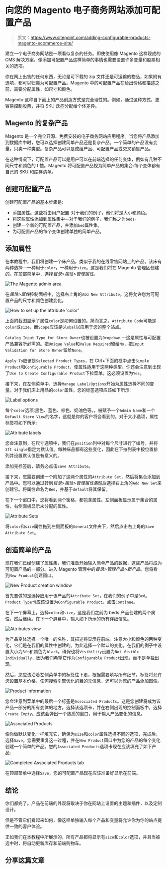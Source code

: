 # 向您的 Magento 电子商务网站添加可配置产品

> 原文：<https://www.sitepoint.com/adding-configurable-products-magento-ecommerce-site/>

建立一个电子商务网站是一项看似复杂的任务。即使使用像 Magento 这样现成的 CMS 解决方案，像添加可配置产品这样简单的事情也需要设置许多变量和股票相关的选项。

你在网上出售的任何东西，无论是可下载的 zip 文件还是可运输的物品，如果附有选项，都可以归类为可配置产品。Magento 中的可配置产品在给出价格和描述之前，需要分配属性，如尺寸和颜色。

Magento 这种自下而上的产品创造方式是完全理性的。例如，通过这种方式，更容易控制股票，并将 SKU 氏症分配给个体差异。

## Magento 的复杂产品

Magento 是一个完全开源、免费安装的电子商务网站应用程序。当您将产品添加到数据库中时，您可以选择创建简单产品还是复杂产品。一个简单的产品没有变量，只卖一种类型。复杂产品可以是成组产品、可配置产品或交叉销售产品。

在这种情况下，可配置产品可以是用户可以在前端选择的任何变体，例如有几种不同尺寸和颜色的 t 恤。Magento 将可配置产品视为简单产品的集合:每个变体都有自己的 SKU 和库存清单。

## 创建可配置产品

创建可配置产品的基本步骤是:

*   添加属性。这些将由用户配置-对于我们的例子，他们将是大小和颜色。
*   将这些属性添加到属性集中—对于我们的例子，我们称之为`beds`。
*   创建一个新的可配置产品，并添加`bed`属性集。
*   为可配置产品的每个变体创建单独的简单产品。

## 添加属性

在本教程中，我们将创建一个床产品，类似于我的在线零售网站上的产品。该床有两种选择—一种用于`color`，一种用于`size`。这是我们将在 Magento 管理区创建的。在顶部菜单中，选择*目录>属性>管理属性*。

![The Magento admin area](img/2c9f5ef928188bfa47e87f50bf34c3c4.png)

在*属性>属性*控制面板中，选择右上角的`Add New Attribute`。这将允许您为可配置产品的尺寸和颜色创建变化。

![How to set up the attribute 'color'](img/10e7f2a06f2ff3cbbbf2db03116be597.png)

上面的截图显示了属性`color`是如何设置的。简而言之，`Attribute Code`可能是`color`或`size`，而`Scope`应该是`Global`以应用于您的整个站点。

`Catalog Input Type for Store Owner`也被设置为`Dropdown` —这是属性与可配置产品兼容所必需的。把`Unique Value`和`Value Required`留给`No`，把`Input Validation for Store Owner`留给`None`。

`Apply To`应该是`Selected Product Types`，在 Ctrl+下面的框中点击`Simple Product`和`Configurable Product`，使属性适用于这两种类型。你还会注意到出现了`Use to Create Configurable Product`下拉菜单。这必须设置为`Yes`。

接下来，在左侧菜单中，选择`Manage Label/Options`开始为属性选择不同的变量。对于我们床上用品的`color`属性，您的标签选项应该如下所示:

![Label options](img/01f3687da66d8335c560fcd01e9766ea.png)

每个`color`选项:黑色、蓝色、棕色、奶油色等。，被赋予一个`Admin Name`和一个`Default Store View`的名字，这就是你的客户将会看到的。对于大小选项，属性标签将如下所示:

![Attribute labels](img/6304b762e1dbd01e59fc39240f9c4c8a.png)

您会注意到，在尺寸选项中，我们在`position`列中对每个尺寸进行了编号，并将`3ft single`指定为默认值。每种床品都有这些变化，因此在下拉列表中按位置排列并设置默认值是有意义的。

添加完标签后，请务必点击`Save Attribute`。

接下来，您需要创建一个附加了这两个属性的`Attribute Set`，然后将集合添加到产品中。您可以通过转到*目录>属性>管理属性集*然后选择右上角的`Add New Set`来创建它。将属性命名为`Bed`，并基于`default`将其保留。

在下一个窗口中，您将看到两个窗格，都包含属性。左侧面板显示属于集合的属性，右侧面板显示未分配的属性。

![Attribute Sets](img/2be2cb7a926f81cc06df8bd0e9b3cdf2.png)

将`color`和`size`属性拖到左侧面板的`General`文件夹下，然后点击右上角的`Save Attribute Set`。

## 创造简单的产品

现在我们已经创建了属性集，我们准备开始输入简单产品的数据，这些产品将成为可配置产品的一部分。进入 Magento 管理中的*目录>管理产品>新产品*。您将看到`New Product`创建窗口。

![New Product creation window](img/5bcabe3bf782d397d0d07c04f56cf07d.png)

首先要做的是选择应用于该产品的`Attribute Set`，在我们的例子中是`Bed`。`Product Type`也应该设置为`Configurable Product`。点击`Continue`。

在下一个屏幕上，选择`color`和`size`，这是我们之前为 beds 产品创建的两个属性，然后继续。在下一个屏幕中，输入如下所示的所有详细信息。

![Attributes view](img/d956fe7886ce2c68616f0c5e29b495f3.png)

为产品变体选择一个唯一的名称，其描述将显示在前端。注意大小和颜色的两种变化，它们是在我们的属性中创建的。为此选择一个默认的变化，在我们的例子中设置大小为`3ft`和颜色为`black`。确保也将`Visibility`设置为`Not Visible Individually`，因为我们希望它作为`Configurable Product`出现，而不是单独出现。

然后，您应该沿着左侧菜单中的标签往下走，根据需要填写所有细节。标签将允许您设置基本价格，任何搜索引擎优化的目的元信息，还可以为您的产品添加图像。

![Product information](img/b5c0a213b4c14d9ee79450518cd89dc5.png)

您会注意到菜单中的最后一个标签是`Associated Products`。这是您创建将成为该产品一部分的所有变体的地方。选择该选项卡，并在右侧出现的控制面板中，选择`Create Empty`。应该会弹出一个熟悉的窗口，用于输入产品变化的信息。

![Associated Products](img/4edaa7b8af807115d656231c2ff815ed.png)

像你做默认变化一样填充它，确保为`size`和`color`属性选择不同的选项，完成后，选择`Save`。您需要重复这一过程，并在`New Product`窗口中为您的产品的每个变化创建一个简单的产品。您的`Associated Products`选项卡现在应该填充了如下产品:

![Completed Associated Products tab](img/af394fae64ca55437c639a63581e89e8.png)

在顶部菜单中选择`Save`，您的可配置产品现在应该准备好显示在前端。

## 结论

你们都完了。产品在前端的外观将取决于你在网站上设置的主题和插件，以及定制设计。

但是不管它们看起来如何，像这样单独输入每个产品和变量将允许你为你的站点提供一致的客户体验。

正如我们在本教程中所展示的，所有产品都将显示有`size`和`color`选项，并且当被选中时，将自动更新库存和前端购物车。

## 分享这篇文章